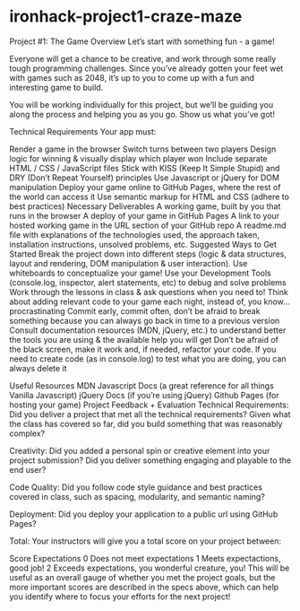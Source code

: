 # ironhack-project1-craze-maze

Project #1: The Game
Overview
Let’s start with something fun - a game!

Everyone will get a chance to be creative, and work through some really tough programming challenges. Since you’ve already gotten your feet wet with games such as 2048, it’s up to you to come up with a fun and interesting game to build.

You will be working individually for this project, but we’ll be guiding you along the process and helping you as you go. Show us what you’ve got!

Technical Requirements
Your app must:

Render a game in the browser
Switch turns between two players
Design logic for winning & visually display which player won
Include separate HTML / CSS / JavaScript files
Stick with KISS (Keep It Simple Stupid) and DRY (Don’t Repeat Yourself) principles
Use Javascript or jQuery for DOM manipulation
Deploy your game online to GitHub Pages, where the rest of the world can access it
Use semantic markup for HTML and CSS (adhere to best practices)
Necessary Deliverables
A working game, built by you that runs in the browser
A deploy of your game in GitHub Pages
A link to your hosted working game in the URL section of your GitHub repo
A readme.md file with explanations of the technologies used, the approach taken, installation instructions, unsolved problems, etc.
Suggested Ways to Get Started
Break the project down into different steps (logic & data structures, layout and rendering, DOM manipulation & user interaction). Use whiteboards to conceptualize your game!
Use your Development Tools (console.log, inspector, alert statements, etc) to debug and solve problems
Work through the lessons in class & ask questions when you need to! Think about adding relevant code to your game each night, instead of, you know… procrastinating
Commit early, commit often, don’t be afraid to break something because you can always go back in time to a previous version
Consult documentation resources (MDN, jQuery, etc.) to understand better the tools you are using & the available help you will get
Don’t be afraid of the black screen, make it work and, if needed, refactor your code. If you need to create code (as in console.log) to test what you are doing, you can always delete it
  
Useful Resources
MDN Javascript Docs (a great reference for all things Vanilla Javascript)
jQuery Docs (if you’re using jQuery)
Github Pages (for hosting your game)
Project Feedback + Evaluation
Technical Requirements: Did you deliver a project that met all the technical requirements? Given what the class has covered so far, did you build something that was reasonably complex?

Creativity: Did you added a personal spin or creative element into your project submission? Did you deliver something engaging and playable to the end user?

Code Quality: Did you follow code style guidance and best practices covered in class, such as spacing, modularity, and semantic naming?

Deployment: Did you deploy your application to a public url using GitHub Pages?

Total: Your instructors will give you a total score on your project between:

Score	Expectations
0	Does not meet expectations
1	Meets expectactions, good job!
2	Exceeds expectations, you wonderful creature, you!
This will be useful as an overall gauge of whether you met the project goals, but the more important scores are described in the specs above, which can help you identify where to focus your efforts for the next project!
